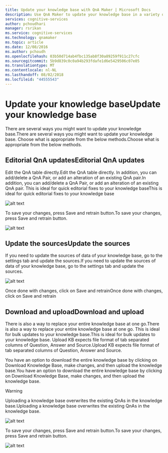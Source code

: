 ```yaml
---
title: Update your knowledge base with QnA Maker | Microsoft Docs
description: Use QnA Maker to update your knowledge base in a variety of ways.
services: cognitive-services
author: pchoudhari
manager: rsrikan
ms.service: cognitive-services
ms.technology: qnamaker
ms.topic: article
ms.date: 12/08/2016
ms.author: pchoudh
ms.openlocfilehash: 03b50d714ab4fbc135ab8f30a89259f911c27cfc
ms.sourcegitcommit: 5b9d839c0c0a94b293fdafe1d6e5429506c07e05
ms.translationtype: MT
ms.contentlocale: nl-NL
ms.lasthandoff: 08/02/2018
ms.locfileid: "44555543"
---
```

# <a name="update-your-knowledge-base"></a><span data-ttu-id="e9196-103">Update your knowledge base</span><span class="sxs-lookup"><span data-stu-id="e9196-103">Update your knowledge base</span></span>
<span data-ttu-id="e9196-104">There are several ways you might want to update your knowledge base.</span><span class="sxs-lookup"><span data-stu-id="e9196-104">There are several ways you might want to update your knowledge base.</span></span> <span data-ttu-id="e9196-105">Choose what is appropriate from the below methods.</span><span class="sxs-lookup"><span data-stu-id="e9196-105">Choose what is appropriate from the below methods.</span></span>

## <a name="editorial-qna-updates"></a><span data-ttu-id="e9196-106">Editorial QnA updates</span><span class="sxs-lookup"><span data-stu-id="e9196-106">Editorial QnA updates</span></span>
<span data-ttu-id="e9196-107">Edit the QnA table directly.</span><span class="sxs-lookup"><span data-stu-id="e9196-107">Edit the QnA table directly.</span></span> <span data-ttu-id="e9196-108">In addition, you can add/delete a QnA Pair, or add an alteration of an existing QnA pair.</span><span class="sxs-lookup"><span data-stu-id="e9196-108">In addition, you can add/delete a QnA Pair, or add an alteration of an existing QnA pair.</span></span> <span data-ttu-id="e9196-109">This is ideal for quick editorial fixes to your knowledge base</span><span class="sxs-lookup"><span data-stu-id="e9196-109">This is ideal for quick editorial fixes to your knowledge base</span></span>

![alt text](https://docstestmedia1.blob.core.windows.net/azure-media/articles/cognitive-services/QnAMaker/Images/editKBTable.png)

<span data-ttu-id="e9196-111">To save your changes, press Save and retrain button.</span><span class="sxs-lookup"><span data-stu-id="e9196-111">To save your changes, press Save and retrain button.</span></span>

![alt text](https://docstestmedia1.blob.core.windows.net/azure-media/articles/cognitive-services/QnAMaker/Images/kbSaveRetrain.png)

## <a name="update-the-sources"></a><span data-ttu-id="e9196-113">Update the sources</span><span class="sxs-lookup"><span data-stu-id="e9196-113">Update the sources</span></span> ##
<span data-ttu-id="e9196-114">If you need to update the sources of data of your knowledge base, go to the settings tab and update the sources.</span><span class="sxs-lookup"><span data-stu-id="e9196-114">If you need to update the sources of data of your knowledge base, go to the settings tab and update the sources.</span></span>

![alt text](https://docstestmedia1.blob.core.windows.net/azure-media/articles/cognitive-services/QnAMaker/Images/kbSettings.png)

<span data-ttu-id="e9196-116">Once done with changes, click on Save and retrain</span><span class="sxs-lookup"><span data-stu-id="e9196-116">Once done with changes, click on Save and retrain</span></span>

## <a name="download-and-upload"></a><span data-ttu-id="e9196-117">Download and upload</span><span class="sxs-lookup"><span data-stu-id="e9196-117">Download and upload</span></span>
<span data-ttu-id="e9196-118">There is also a way to replace your entire knowledge base at one go.</span><span class="sxs-lookup"><span data-stu-id="e9196-118">There is also a way to replace your entire knowledge base at one go.</span></span> <span data-ttu-id="e9196-119">This is ideal for bulk updates to your knowledge base.</span><span class="sxs-lookup"><span data-stu-id="e9196-119">This is ideal for bulk updates to your knowledge base.</span></span> <span data-ttu-id="e9196-120">Upload KB expects file format of tab separated columns of Question, Answer and Source.</span><span class="sxs-lookup"><span data-stu-id="e9196-120">Upload KB expects file format of tab separated columns of Question, Answer and Source.</span></span>

<span data-ttu-id="e9196-121">You have an option to download the entire knowledge base by clicking on Download Knowledge Base, make changes, and then upload the knowledge base.</span><span class="sxs-lookup"><span data-stu-id="e9196-121">You have an option to download the entire knowledge base by clicking on Download Knowledge Base, make changes, and then upload the knowledge base.</span></span>

>[!WARNING]
><span data-ttu-id="e9196-122">Uploading a knowledge base overwrites the existing QnAs in the knowledge base.</span><span class="sxs-lookup"><span data-stu-id="e9196-122">Uploading a knowledge base overwrites the existing QnAs in the knowledge base.</span></span>

![alt text](https://docstestmedia1.blob.core.windows.net/azure-media/articles/cognitive-services/QnAMaker/Images/kbDownloadLink.png)

<span data-ttu-id="e9196-124">To save your changes, press Save and retrain button.</span><span class="sxs-lookup"><span data-stu-id="e9196-124">To save your changes, press Save and retrain button.</span></span>

![alt text](https://docstestmedia1.blob.core.windows.net/azure-media/articles/cognitive-services/QnAMaker/Images/kbSaveRetrain.png)





